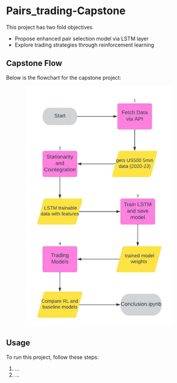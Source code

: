 # Pairs_trading-Capstone

This project has two fold objectives 
- Propose enhanced pair selection model via LSTM layer
- Explore trading strategies through reinforcement learning

## Capstone Flow
Below is the flowchart for the capstone project:
<p align="center">
  <img src="./capstone_flow.jpeg" width="400">
</p>

## Usage
To run this project, follow these steps:
1. ...
2. ...
